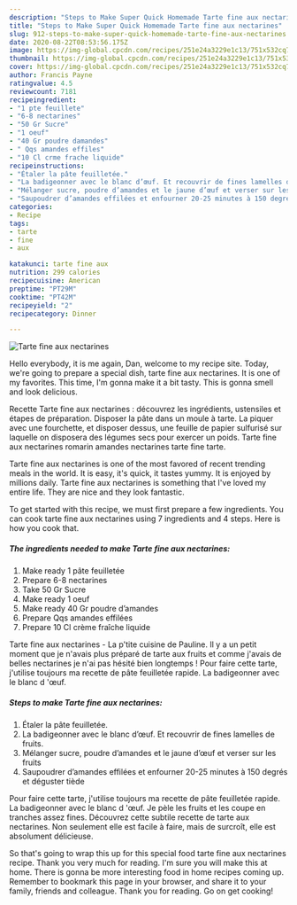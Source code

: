 ```yaml
---
description: "Steps to Make Super Quick Homemade Tarte fine aux nectarines"
title: "Steps to Make Super Quick Homemade Tarte fine aux nectarines"
slug: 912-steps-to-make-super-quick-homemade-tarte-fine-aux-nectarines
date: 2020-08-22T08:53:56.175Z
image: https://img-global.cpcdn.com/recipes/251e24a3229e1c13/751x532cq70/tarte-fine-aux-nectarines-photo-principale-de-la-recette.jpg
thumbnail: https://img-global.cpcdn.com/recipes/251e24a3229e1c13/751x532cq70/tarte-fine-aux-nectarines-photo-principale-de-la-recette.jpg
cover: https://img-global.cpcdn.com/recipes/251e24a3229e1c13/751x532cq70/tarte-fine-aux-nectarines-photo-principale-de-la-recette.jpg
author: Francis Payne
ratingvalue: 4.5
reviewcount: 7181
recipeingredient:
- "1 pte feuillete"
- "6-8 nectarines"
- "50 Gr Sucre"
- "1 oeuf"
- "40 Gr poudre damandes"
- " Qqs amandes effiles"
- "10 Cl crme frache liquide"
recipeinstructions:
- "Étaler la pâte feuilletée."
- "La badigeonner avec le blanc d’œuf. Et recouvrir de fines lamelles de fruits."
- "Mélanger sucre, poudre d’amandes et le jaune d’œuf et verser sur les fruits"
- "Saupoudrer d’amandes effilées et enfourner 20-25 minutes à 150 degrés et déguster tiède"
categories:
- Recipe
tags:
- tarte
- fine
- aux

katakunci: tarte fine aux 
nutrition: 299 calories
recipecuisine: American
preptime: "PT29M"
cooktime: "PT42M"
recipeyield: "2"
recipecategory: Dinner

---
```



![Tarte fine aux nectarines](https://img-global.cpcdn.com/recipes/251e24a3229e1c13/751x532cq70/tarte-fine-aux-nectarines-photo-principale-de-la-recette.jpg)

Hello everybody, it is me again, Dan, welcome to my recipe site. Today, we're going to prepare a special dish, tarte fine aux nectarines. It is one of my favorites. This time, I'm gonna make it a bit tasty. This is gonna smell and look delicious.

Recette Tarte fine aux nectarines : découvrez les ingrédients, ustensiles et étapes de préparation. Disposer la pâte dans un moule à tarte. La piquer avec une fourchette, et disposer dessus, une feuille de papier sulfurisé sur laquelle on disposera des légumes secs pour exercer un poids. Tarte fine aux nectarines romarin amandes nectarines tarte fine tarte.

Tarte fine aux nectarines is one of the most favored of recent trending meals in the world. It is easy, it's quick, it tastes yummy. It is enjoyed by millions daily. Tarte fine aux nectarines is something that I've loved my entire life. They are nice and they look fantastic.


To get started with this recipe, we must first prepare a few ingredients. You can cook tarte fine aux nectarines using 7 ingredients and 4 steps. Here is how you cook that.

<!--inarticleads1-->

##### The ingredients needed to make Tarte fine aux nectarines:

1. Make ready 1 pâte feuilletée
1. Prepare 6-8 nectarines
1. Take 50 Gr Sucre
1. Make ready 1 oeuf
1. Make ready 40 Gr poudre d’amandes
1. Prepare  Qqs amandes effilées
1. Prepare 10 Cl crème fraîche liquide


Tarte fine aux nectarines - La p&#39;tite cuisine de Pauline. Il y a un petit moment que je n&#39;avais plus préparé de tarte aux fruits et comme j&#39;avais de belles nectarines je n&#39;ai pas hésité bien longtemps ! Pour faire cette tarte, j&#39;utilise toujours ma recette de pâte feuilletée rapide. La badigeonner avec le blanc d &#39;œuf. 

<!--inarticleads2-->

##### Steps to make Tarte fine aux nectarines:

1. Étaler la pâte feuilletée.
1. La badigeonner avec le blanc d’œuf. Et recouvrir de fines lamelles de fruits.
1. Mélanger sucre, poudre d’amandes et le jaune d’œuf et verser sur les fruits
1. Saupoudrer d’amandes effilées et enfourner 20-25 minutes à 150 degrés et déguster tiède


Pour faire cette tarte, j&#39;utilise toujours ma recette de pâte feuilletée rapide. La badigeonner avec le blanc d &#39;œuf. Je pèle les fruits et les coupe en tranches assez fines. Découvrez cette subtile recette de tarte aux nectarines. Non seulement elle est facile à faire, mais de surcroît, elle est absolument délicieuse. 

So that's going to wrap this up for this special food tarte fine aux nectarines recipe. Thank you very much for reading. I'm sure you will make this at home. There is gonna be more interesting food in home recipes coming up. Remember to bookmark this page in your browser, and share it to your family, friends and colleague. Thank you for reading. Go on get cooking!
